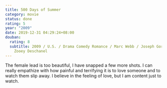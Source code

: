 ```yaml
---
title: 500 Days of Summer
category: movie
status: done
rating: 5
year: "2009"
date: 2019-12-31 04:29:24+08:00
douban:
  rating: 8
  subtitle: 2009 / U.S. / Drama Comedy Romance / Marc Webb / Joseph Gordon-Levitt,
    Zooey Deschanel
---
```


The female lead is too beautiful, I have snapped a few more shots. I can really empathize with how painful and terrifying it is to love someone and to watch them slip away. I believe in the feeling of love, but I am content just to watch.
